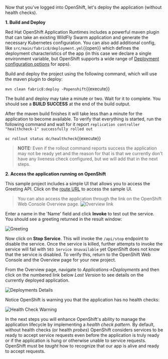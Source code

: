 Now that you've logged into OpenShift, let's deploy the application (without health checks).

**1. Build and Deploy**

Red Hat OpenShift Application Runtimes includes a powerful maven plugin that can take an
existing WildFly Swarm application and generate the necessary Kubernetes configuration.
You can also add additional config, like ``src/main/fabric8/deployment.yml``{{open}} which defines
the deployment characteristics of the app (in this case we declare a single environment variable,
but OpenShift supports a wide range of [Deployment configuration options](https://docs.openshift.org/latest/architecture/core_concepts/deployments.html) for apps).

Build and deploy the project using the following command, which will use the maven plugin to deploy:

```mvn clean fabric8:deploy -Popenshift```{{execute}}

The build and deploy may take a minute or two. Wait for it to complete. You should see a **BUILD SUCCESS** at the
end of the build output.

After the maven build finishes it will take less than a minute for the application to become available.
To verify that everything is started, run the following command and wait for it report
`replication controller "healthcheck-1" successfully rolled out`

``oc rollout status dc/healthcheck``{{execute}}

>**NOTE:** Even if the rollout command reports success the application may not be ready yet and the reason for
that is that we currently don't have any liveness check configured, but we will add that in the next steps.

**2. Access the application running on OpenShift**

This sample project includes a simple UI that allows you to access the Greeting API. Click on the
[route URL](http://healthcheck-example.[[HOST_SUBDOMAIN]]-80-[[KATACODA_HOST]].environments.katacoda.com)
to access the sample UI.

> You can also access the application through the link on the OpenShift Web Console Overview page. ![Overview link](../../assets/intro-openshift/rhoar-getting-started-wfswarm/routelink.png)

Enter a name in the 'Name' field and click **Invoke** to test out the service. You should see a greeting returned in the
result window:

![Greeting](../../assets/intro-openshift/rhoar-getting-started-wfswarm/greeting.png)

Now click on **Stop Service**. This will invoke the `/api/stop` endpoint to disable the service. Once the service
is killed, further attempts to invoke the service will fail with `503 Service Unavailable` yet OpenShift does not
know that the service is disabled. To verify this, return to the OpenShift Web Console and the Overview page for
your new project.

From the Overview page, navigate to _Applications->Deployments_ and then click on the numbered link below _Last Version_
to see details on the currently deployed application. 

![Deployments Details](../../assets/intro-openshift/rhoar-getting-started-wfswarm/deployments.png)

Notice OpenShift is warning you that the application has no health checks:

![Health Check Warning](../../assets/intro-openshift/rhoar-getting-started-wfswarm/warning.png)

In the next steps you will enhance OpenShift's ability to manage the application lifecycle by implementing
a _health check pattern_. By default, without health checks (or health _probes_) OpenShift considers services
to be ready to accept service requests even before the application is truly ready or if the application is hung
or otherwise unable to service requests. OpenShift must be _taught_ how to recognize that our app is alive and ready
to accept requests. 

